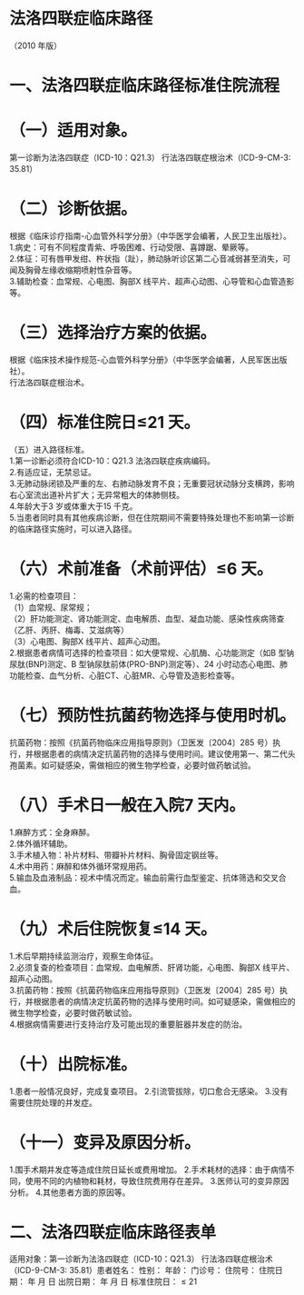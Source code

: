 # 法洛四联症临床路径  
（2010 年版）  
# 一、法洛四联症临床路径标准住院流程  
# （一）适用对象。  
第一诊断为法洛四联症（ICD-10：Q21.3） 行法洛四联症根治术（ICD-9-CM-3: 35.81）  
# （二）诊断依据。  
根据《临床诊疗指南-心血管外科学分册》（中华医学会编著，人民卫生出版社）。  
1.病史：可有不同程度青紫、呼吸困难、行动受限、喜蹲踞、晕厥等。  
2.体征：可有唇甲发绀、杵状指（趾），肺动脉听诊区第二心音减弱甚至消失，可闻及胸骨左缘收缩期喷射性杂音等。  
3.辅助检查：血常规、心电图、胸部X 线平片、超声心动图、心导管和心血管造影等。  
# （三）选择治疗方案的依据。  
根据《临床技术操作规范-心血管外科学分册》（中华医学会编著，人民军医出版社）。  
行法洛四联症根治术。  
# （四）标准住院日≤21 天。  
（五）进入路径标准。  
1.第一诊断必须符合ICD-10：Q21.3 法洛四联症疾病编码。  
2.有适应证，无禁忌证。  
3.无肺动脉闭锁及严重的左、右肺动脉发育不良；无重要冠状动脉分支横跨，影响右心室流出道补片扩大；无异常粗大的体肺侧枝。  
4.年龄大于3 岁或体重大于15 千克。  
5.当患者同时具有其他疾病诊断，但在住院期间不需要特殊处理也不影响第一诊断的临床路径实施时，可以进入路径。  
# （六）术前准备（术前评估）≤6 天。  
1.必需的检查项目：  
（1）血常规、尿常规；  
（2）肝功能测定、肾功能测定、血电解质、血型、凝血功能、感染性疾病筛查（乙肝、丙肝、梅毒、艾滋病等）  
（3）心电图、胸部X 线平片、超声心动图。  
2.根据患者病情可选择的检查项目：如大便常规、心肌酶、心功能测定（如B 型钠尿肽(BNP)测定、B 型钠尿肽前体(PRO-BNP)测定等）、24 小时动态心电图、肺功能检查、血气分析、心脏CT、心脏MR、心导管及造影检查等。  
# （七）预防性抗菌药物选择与使用时机。  
抗菌药物：按照《抗菌药物临床应用指导原则》（卫医发〔2004〕285 号）执行，并根据患者的病情决定抗菌药物的选择与使用时间。建议使用第一、第二代头孢菌素。如可疑感染，需做相应的微生物学检查，必要时做药敏试验。  
# （八）手术日一般在入院7 天内。  
1.麻醉方式：全身麻醉。  
2.体外循环辅助。  
3.手术植入物：补片材料、带瓣补片材料、胸骨固定钢丝等。  
4.术中用药：麻醉和体外循环常规用药。  
5.输血及血液制品：视术中情况而定。输血前需行血型鉴定、抗体筛选和交叉合血。  
# （九）术后住院恢复≤14 天。  
1.术后早期持续监测治疗，观察生命体征。  
2.必须复查的检查项目：血常规、血电解质、肝肾功能，心电图、胸部X 线平片、超声心动图。  
3.抗菌药物：按照《抗菌药物临床应用指导原则》（卫医发〔2004〕285 号）执行，并根据患者的病情决定抗菌药物的选择与使用时间。如可疑感染，需做相应的微生物学检查，必要时做药敏试验。  
4.根据病情需要进行支持治疗及可能出现的重要脏器并发症的防治。  
# （十）出院标准。  
1.患者一般情况良好，完成复查项目。 2.引流管拔除，切口愈合无感染。 3.没有需要住院处理的并发症。  
# （十一）变异及原因分析。  
1.围手术期并发症等造成住院日延长或费用增加。 2.手术耗材的选择：由于病情不同，使用不同的内植物和耗材，导致住院费用存在差异。 3.医师认可的变异原因分析。 4.其他患者方面的原因等。  
# 二、法洛四联症临床路径表单  
适用对象：第一诊断为法洛四联症（ICD-10：Q21.3） 行法洛四联症根治术（ICD-9-CM-3: 35.81）患者姓名：            性别：     年龄：     门诊号：          住院号：             住院日期：      年   月   日   出院日期：      年   月   日  标准住院日：${\leqslant}21$  

